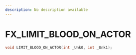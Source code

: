 ```yaml
---
description: No description available 
---
```


# FX\_LIMIT_BLOOD_ON_ACTOR

```cpp
void LIMIT_BLOOD_ON_ACTOR(int _Unk0, int _Unk1);
```